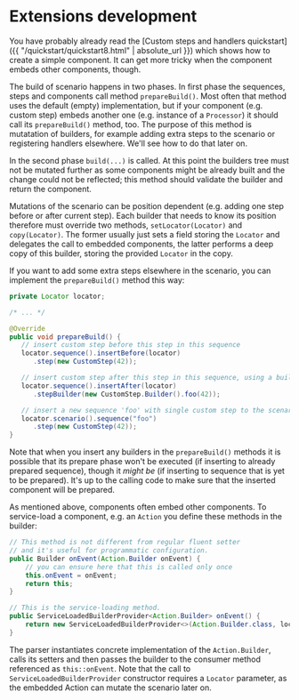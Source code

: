 ---
---
# Extensions development

You have probably already read the [Custom steps and handlers quickstart]({{ "/quickstart/quickstart8.html" | absolute_url }}) which shows how to create a simple component. It can get more tricky when the component embeds other components, though.

The build of scenario happens in two phases. In first phase the sequences, steps and components call method `prepareBuild()`. Most often that method uses the default (empty) implementation, but if your component (e.g. custom step) embeds another one (e.g. instance of a `Processor`) it should call its `prepareBuild()` method, too. The purpose of this method is mutatation of builders, for example adding extra steps to the scenario or registering handlers elsewhere. We'll see how to do that later on.

In the second phase `build(...)` is called. At this point the builders tree must not be mutated further as some components might be already built and the change could not be reflected; this method should validate the builder and return the component.

Mutations of the scenario can be position dependent (e.g. adding one step before or after current step). Each builder that needs to know its position therefore must override two methods, `setLocator(Locator)` and `copy(Locator)`. The former usually just sets a field storing the `Locator` and delegates the call to embedded components, the latter performs a deep copy of this builder, storing the provided `Locator` in the copy.

If you want to add some extra steps elsewhere in the scenario, you can implement the `prepareBuild()` method this way:

```java
private Locator locator;

/* ... */

@Override
public void prepareBuild() {
   // insert custom step before this step in this sequence
   locator.sequence().insertBefore(locator)
      .step(new CustomStep(42));

   // insert custom step after this step in this sequence, using a builder
   locator.sequence().insertAfter(locator)
      .stepBuilder(new CustomStep.Builder().foo(42));

   // insert a new sequence 'foo' with single custom step to the scenario
   locator.scenario().sequence("foo")
      .step(new CustomStep(42));
}
```

Note that when you insert any builders in the `prepareBuild()` methods it is possible that its prepare phase won't be executed (if inserting to already prepared sequence), though it *might be* (if inserting to sequence that is yet to be prepared). It's up to the calling code to make sure that the inserted component will be prepared.

As mentioned above, components often embed other components. To service-load a component, e.g. an `Action` you define these methods in the builder:

```java
// This method is not different from regular fluent setter
// and it's useful for programmatic configuration.
public Builder onEvent(Action.Builder onEvent) {
    // you can ensure here that this is called only once
    this.onEvent = onEvent;
    return this;
}

// This is the service-loading method.
public ServiceLoadedBuilderProvider<Action.Builder> onEvent() {
    return new ServiceLoadedBuilderProvider<>(Action.Builder.class, locator, this::onEvent);
}
```

The parser instantiates concrete implementation of the `Action.Builder`, calls its setters and then passes the builder to the consumer method referenced as `this::onEvent`. Note that the call to `ServiceLoadedBuilderProvider` constructor requires a `Locator` parameter, as the embedded Action can mutate the scenario later on.
